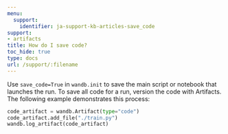 ```yaml
---
menu:
  support:
    identifier: ja-support-kb-articles-save_code‌
support:
- artifacts
title: How do I save code?‌
toc_hide: true
type: docs
url: /support/:filename
---
```


Use `save_code=True` in `wandb.init` to save the main script or notebook that launches the run. To save all code for a run, version the code with Artifacts. The following example demonstrates this process:

```python
code_artifact = wandb.Artifact(type="code")
code_artifact.add_file("./train.py")
wandb.log_artifact(code_artifact)
```